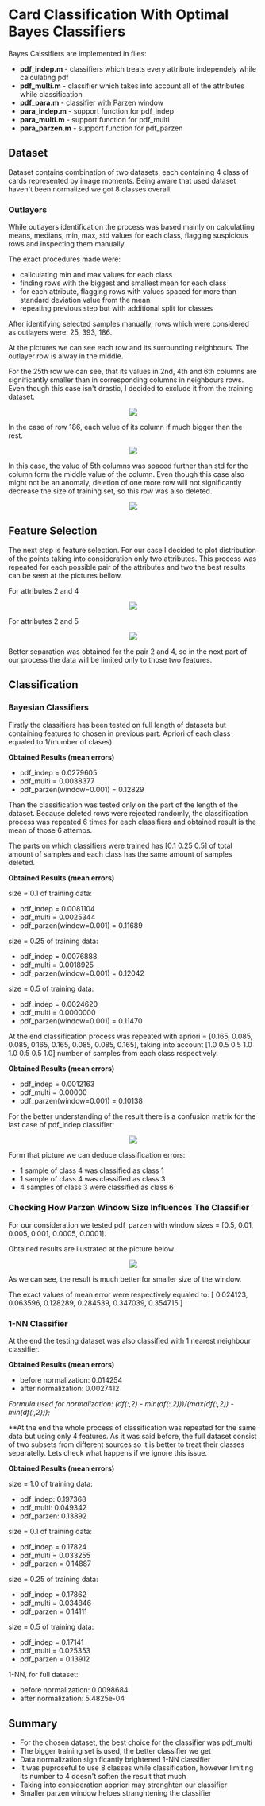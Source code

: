 # Card Classification With Optimal Bayes Classifiers

Bayes Calssifiers are implemented in files:
* **pdf_indep.m** - classifiers which treats every attribute independely while calculating pdf
* **pdf_multi.m** - classifier which takes into account all of the attributes while classification
* **pdf_para.m** - classifier with Parzen window
* **para_indep.m** - support function for pdf_indep
* **para_multi.m** - support function for pdf_multi
* **para_parzen.m** - support function for pdf_parzen

## Dataset 
Dataset contains combination of two datasets, each containing 4 class of cards represented by image moments. Being aware that used dataset haven't been normalized we got 8 classes overall.

### Outlayers
While outlayers identification the process was based mainly on calculatting means, medians, min, max, std values for each
class, flagging suspicious rows and inspecting them manually. 

The exact procedures made were:
* callculating min and max values for each class
* finding rows with the biggest and smallest mean for each class
* for each attribute, flagging rows with values spaced for more than standard deviation value from the mean
* repeating previous step but with additional split for classes

After identifying selected samples manually, rows which were considered as outlayers were: 25, 393, 186.

At the pictures we can see each row and its surrounding neighbours. The outlayer row is alway in the middle.

For the 25th row we can see, that its values in 2nd, 4th and 6th columns are significantly smaller than in corresponding columns in neighbours rows. Even though this case isn't drastic, I decided to exclude it from the training dataset.
<p align="center">
  <img src = "https://imgur.com/UmSqwER.png"/>
</p>

In the case of row 186, each value of its column if much bigger than the rest.
<p align="center">
  <img src = "https://imgur.com/aFYjWq7.png"/>
</p>

In this case, the value of 5th columns was spaced further than std for the column form the middle value of the column. Even though this case also might not be an anomaly, deletion of one more row will not significantly decrease the size of training set, so this row was also deleted.
<p align="center">
  <img src = "https://imgur.com/Gw0mmsq.png"/>
</p>

## Feature Selection
The next step is feature selection. For our case I decided to plot distribution of the points taking into consideration only two attributes. This process was repeated for each possible pair of the attributes and two the best results can be seen at the pictures bellow. 

For attributes 2 and 4
<p align="center">
  <img src = "https://imgur.com/sbRgAmn.png"/>
</p>

For attributes 2 and 5
<p align="center">
  <img src = "https://imgur.com/4rZzyg9.png"/>
</p>

Better separation was obtained for the pair 2 and 4, so in the next part of our process the data will be limited only to those two features. 

## Classification
### Bayesian Classifiers
Firstly the classifiers has been tested on full length of datasets but containing features to chosen in previous part. Apriori of each class equaled to 1/(number of clases).

**Obtained Results (mean errors)**
* pdf_indep = 0.0279605
* pdf_multi = 0.0038377
* pdf_parzen(window=0.001) = 0.12829

Than the classification was tested only on the part of the length of the dataset. Because deleted rows were rejected randomly, the classification process was repeated 6 times for each classifiers and obtained result is the mean of those 6 attemps.

The parts on which classifiers were trained has [0.1 0.25 0.5] of total amount of samples and each class has the same amount of samples deleted.

**Obtained Results (mean errors)**

size = 0.1 of training data:
* pdf_indep = 0.0081104
* pdf_multi = 0.0025344
* pdf_parzen(window=0.001) = 0.11689

size = 0.25 of training data:
* pdf_indep = 0.0076888
* pdf_multi = 0.0018925
* pdf_parzen(window=0.001) = 0.12042

size = 0.5 of training data:
* pdf_indep = 0.0024620
* pdf_multi = 0.0000000
* pdf_parzen(window=0.001) = 0.11470

At the end classification process was repeated with apriori = [0.165, 0.085, 0.085, 0.165, 0.165, 0.085, 0.085, 0.165], taking into account [1.0 0.5 0.5 1.0 1.0 0.5 0.5 1.0] number of samples from each class respectively.

**Obtained Results (mean errors)**
* pdf_indep = 0.0012163
* pdf_multi = 0.00000
* pdf_parzen(window=0.001) = 0.10138

For the better understanding of the result there is a confusion matrix for the last case of pdf_indep classifier:
<p align="center">
  <img src = "https://imgur.com/yKJJqat.png"/>
</p>

Form that picture we can deduce classification errors:
* 1 sample of class 4 was classified as class 1
* 1 sample of class 4 was classified as class 3
* 4 samples of class 3 were classified as class 6

### Checking How Parzen Window Size Influences The Classifier
For our consideration we tested pdf_parzen with window sizes = [0.5, 0.01, 0.005, 0.001, 0.0005, 0.0001].

Obtained results are ilustrated at the picture below
<p align="center">
  <img src = "https://imgur.com/b3C6UfY.png"/>
</p>

As we can see, the result is much better for smaller size of the window.

The exact values of mean error were respectively equaled to: [ 0.024123, 0.063596, 0.128289, 0.284539, 0.347039, 0.354715 ]

### 1-NN Classifier
At the end the testing dataset was also classified with 1 nearest neighbour classifier. 

**Obtained Results (mean errors)**
* before normalization: 0.014254
* after normalization: 0.0027412

*Formula used for normalization: (df(:,2) - min(df(:,2)))/(max(df(:,2)) - min(df(:,2)));*

**At the end the whole process of classification was repeated for the same data but using only 4 features. As it was said before, the full dataset consist of two subsets from different sources so it is better to treat their classes separatelly. Lets check what happens if we ignore this issue.

**Obtained Results (mean errors)**

size = 1.0 of training data:
* pdf_indep: 0.197368
* pdf_multi: 0.049342
* pdf_parzen: 0.13892

size = 0.1 of training data:
* pdf_indep = 0.17824
* pdf_multi = 0.033255
* pdf_parzen = 0.14887

size = 0.25 of training data:
* pdf_indep = 0.17862
* pdf_multi = 0.034846
* pdf_parzen = 0.14111

size = 0.5 of training data:
* pdf_indep = 0.17141
* pdf_multi = 0.025353
* pdf_parzen = 0.13912

1-NN, for full dataset:
* before normalization: 0.0098684
* after normalization: 5.4825e-04

## Summary
* For the chosen dataset, the best choice for the classifier was pdf_multi
* The bigger training set is used, the better classifier we get
* Data normalization significantly brightened 1-NN classifier
* It was puproseful to use 8 classes while classification, however limiting its number to 4 doesn't soften the result that much
* Taking into consideration appriori may strenghten our classifier
* Smaller parzen window helpes stranghtening the classifier
